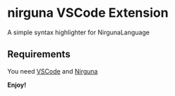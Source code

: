 # nirguna VSCode Extension 

A simple syntax highlighter for NirgunaLanguage

## Requirements

You need [VSCode](https://code.visualstudio.com/) and [Nirguna](https://github.com/shikharmishra1/nirguna/) 

**Enjoy!**
